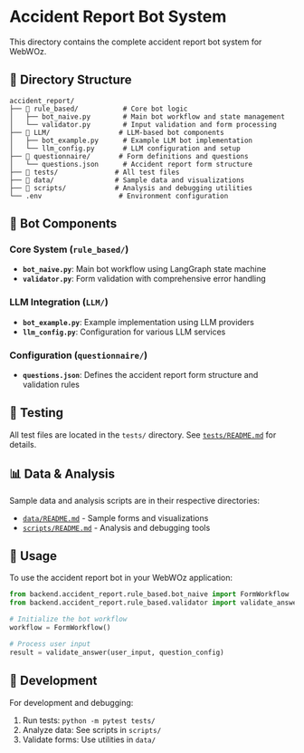 # Accident Report Bot System

This directory contains the complete accident report bot system for WebWOz.

## 📁 Directory Structure

```
accident_report/
├── 📂 rule_based/           # Core bot logic
│   ├── bot_naive.py        # Main bot workflow and state management
│   └── validator.py        # Input validation and form processing
├── 📂 LLM/                 # LLM-based bot components
│   ├── bot_example.py      # Example LLM bot implementation
│   └── llm_config.py       # LLM configuration and setup
├── 📂 questionnaire/       # Form definitions and questions
│   └── questions.json      # Accident report form structure
├── 📂 tests/              # All test files
├── 📂 data/               # Sample data and visualizations
├── 📂 scripts/            # Analysis and debugging utilities
└── .env                   # Environment configuration
```

## 🤖 Bot Components

### Core System (`rule_based/`)
- **`bot_naive.py`**: Main bot workflow using LangGraph state machine
- **`validator.py`**: Form validation with comprehensive error handling

### LLM Integration (`LLM/`)
- **`bot_example.py`**: Example implementation using LLM providers
- **`llm_config.py`**: Configuration for various LLM services

### Configuration (`questionnaire/`)
- **`questions.json`**: Defines the accident report form structure and validation rules

## 🧪 Testing

All test files are located in the `tests/` directory. See [`tests/README.md`](./tests/README.md) for details.

## 📊 Data & Analysis

Sample data and analysis scripts are in their respective directories:
- [`data/README.md`](./data/README.md) - Sample forms and visualizations
- [`scripts/README.md`](./scripts/README.md) - Analysis and debugging tools

## 🚀 Usage

To use the accident report bot in your WebWOz application:

```python
from backend.accident_report.rule_based.bot_naive import FormWorkflow
from backend.accident_report.rule_based.validator import validate_answer

# Initialize the bot workflow
workflow = FormWorkflow()

# Process user input
result = validate_answer(user_input, question_config)
```

## 🔧 Development

For development and debugging:
1. Run tests: `python -m pytest tests/`
2. Analyze data: See scripts in `scripts/`
3. Validate forms: Use utilities in `data/`
